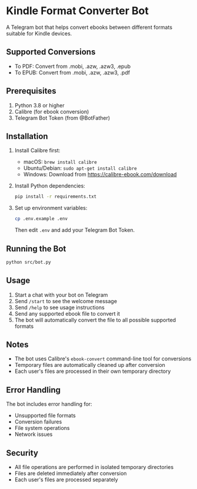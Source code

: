 # Kindle Format Converter Bot

A Telegram bot that helps convert ebooks between different formats suitable for Kindle devices.

## Supported Conversions

- To PDF: Convert from .mobi, .azw, .azw3, .epub
- To EPUB: Convert from .mobi, .azw, .azw3, .pdf

## Prerequisites

1. Python 3.8 or higher
2. Calibre (for ebook conversion)
3. Telegram Bot Token (from @BotFather)

## Installation

1. Install Calibre first:
   - macOS: `brew install calibre`
   - Ubuntu/Debian: `sudo apt-get install calibre`
   - Windows: Download from https://calibre-ebook.com/download

2. Install Python dependencies:
   ```bash
   pip install -r requirements.txt
   ```

3. Set up environment variables:
   ```bash
   cp .env.example .env
   ```
   Then edit `.env` and add your Telegram Bot Token.

## Running the Bot

```bash
python src/bot.py
```

## Usage

1. Start a chat with your bot on Telegram
2. Send `/start` to see the welcome message
3. Send `/help` to see usage instructions
4. Send any supported ebook file to convert it
5. The bot will automatically convert the file to all possible supported formats

## Notes

- The bot uses Calibre's `ebook-convert` command-line tool for conversions
- Temporary files are automatically cleaned up after conversion
- Each user's files are processed in their own temporary directory

## Error Handling

The bot includes error handling for:
- Unsupported file formats
- Conversion failures
- File system operations
- Network issues

## Security

- All file operations are performed in isolated temporary directories
- Files are deleted immediately after conversion
- Each user's files are processed separately 